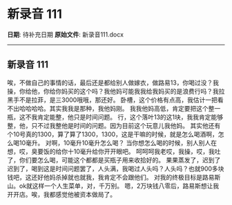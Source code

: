 # 新录音 111

**日期**: 待补充日期
**原始文件**: 新录音111.docx

---

## 新录音 111

唉，不做自己的事情的话，最后还是都给别人做嫁衣，做路易13，你喝过没？我操，你给他，你给你妈买的这个吗？我他妈可能我我给我妈买的是浪费行吗？我拉黑手不是拉菲，是三3000哦哦，那还好。
卧槽，这个价格有点高，我估计一把看不出哈哈哈哈。其实我我是那种，我他妈刚。
我我他妈高低，肯定要把这个整一瓶，这不我肯定能整，他只是时间问题。
行，这个落叶13的这1块，我我肯定能够整，他，只不过我整他是时间的问题。因为目前这个玩意儿我他妈。
其实他还有个10号真的1300，算了算了1300，1300，这是干嘛的时候，就是怎么喝酒啊，怎么喝10毫升。
对啊，10毫升10毫升怎么喝？
当你想怎么喝的时候，别人别人在想，哎，臭要饭的给你十10毫升给你开开眼吧。
呵呵呵我老哎，我操，哎，我吐了，你们要怎么喝，可能这个都都是买瓶子用来收拾好的。
果果蒸发了，迟到了迟到了，喝到这是时间问题罢了，人头满，我喝过人头吗？人头吗？也就900多块钱吧，这还好他妈杀掉就也就我，我肯定不会跟他们。
对我的终极目标是路易斯山。ok就这样一个人生菜单，对，千万别。
嗯，2万块钱八零后，路易斯想让我开开店。唉，我都感觉他被资本做局了。

